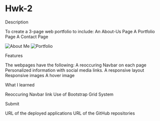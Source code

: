 # Hwk-2


Description

To create a 3-page web portfolio to include:
An About-Us Page
A Portfolio Page
A Contact Page

![About Me](https://user-images.githubusercontent.com/65749636/95671935-40105200-0b51-11eb-806a-507e084c7609.PNG)
![Portfolio](https://user-images.githubusercontent.com/65749636/95671953-7948c200-0b51-11eb-8a6d-4573da070a37.PNG)

Features

The webpages have the following:
A reoccuring Navbar on each page
Personalized information with social media links.
A responsive layout
Responsive images
A hover image

What I learned

Reoccuring Navbar link
Use of Bootstrap Grid System


Submit

URL of the deployed applications
URL of the GitHub repositories
 
